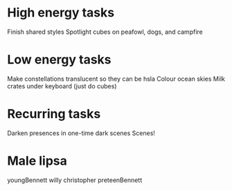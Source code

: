 # High energy tasks
Finish shared styles
Spotlight cubes on peafowl, dogs, and campfire

# Low energy tasks
Make constellations translucent so they can be hsla
Colour ocean skies
Milk crates under keyboard (just do cubes)

# Recurring tasks
Darken presences in one-time dark scenes
Scenes!

# Male lipsa
youngBennett
willy
christopher
preteenBennett